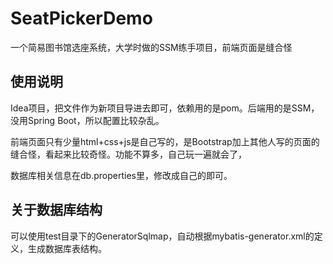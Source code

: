 # SeatPickerDemo
一个简易图书馆选座系统，大学时做的SSM练手项目，前端页面是缝合怪

## 使用说明

Idea项目，把文件作为新项目导进去即可，依赖用的是pom。后端用的是SSM，没用Spring Boot，所以配置比较杂乱。

前端页面只有少量html+css+js是自己写的，是Bootstrap加上其他人写的页面的缝合怪，看起来比较奇怪。功能不算多，自己玩一遍就会了，

数据库相关信息在db.properties里，修改成自己的即可。

## 关于数据库结构

可以使用test目录下的GeneratorSqlmap，自动根据mybatis-generator.xml的定义，生成数据库表结构。
